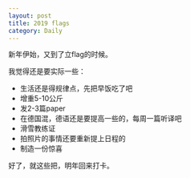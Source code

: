 ```yaml
---
layout: post
title: 2019 flags
category: Daily
---
```


新年伊始，又到了立flag的时候。  

我觉得还是要实际一些：  
- 生活还是得规律点，先把早饭吃了吧
- 增重5-10公斤
- 发2-3篇paper
- 在德国混，德语还是要提高一些的，每周一篇听译吧
- 滑雪教练证
- 拍照片的事情还要重新提上日程的
- 制造一份惊喜

好了，就这些把，明年回来打卡。


